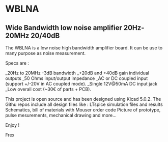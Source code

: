 # WBLNA
Wide Bandwidth low noise amplifier 20Hz-20MHz 20/40dB
-----------------------------------------------------

The WBLNA is a low noise high bandwidth amplifier board.
It can be use to many purpose as noise measurement.

Specs are :

_20Hz to 20MHz -3dB bandwidth
_+20dB and +40dB gain individual outputs
_50 Ohms input/output impedance
_AC or DC coupled input (support +/-20V in AC coupled mode).
_Single 12V@50mA DC input jack
_Low overall cost (~30€ of parts + PCB).

This project  is open source and has been designed using Kicad 5.0.2.
The Githu repos include all design files like :
LTspice simulation files and results
Schematics, bill of materials with Mouser order code
Picture of prototype, pulse mesurements, mechanical drawing and more...

Enjoy !

Frex


